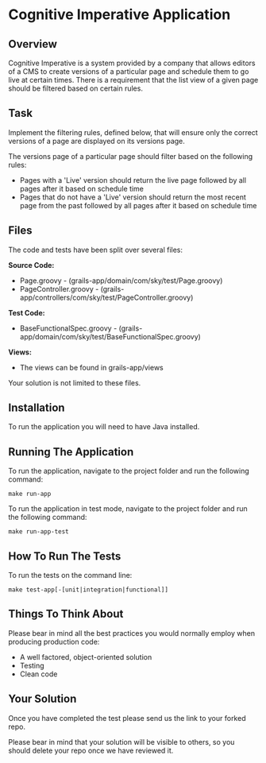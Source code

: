 # Cognitive Imperative Application

## Overview

Cognitive Imperative is a system provided by a company that allows editors of a CMS to create versions of a
particular page and schedule them to go live at certain times. There is a requirement that the list view of a given
page should be filtered based on certain rules.


## Task

Implement the filtering rules, defined below, that will ensure only the correct versions of a page are displayed on its
versions page.

The versions page of a particular page should filter based on the following rules:

* Pages with a 'Live' version should return the live page followed by all pages after it based on schedule time
* Pages that do not have a 'Live' version should return the most recent page from the past followed by all pages after it based on schedule time

## Files

The code and tests have been split over several files:

**Source Code:**

* Page.groovy - (grails-app/domain/com/sky/test/Page.groovy)
* PageController.groovy - (grails-app/controllers/com/sky/test/PageController.groovy)

**Test Code:**

* BaseFunctionalSpec.groovy - (grails-app/domain/com/sky/test/BaseFunctionalSpec.groovy)

**Views:**
* The views can be found in grails-app/views

Your solution is not limited to these files.


## Installation

To run the application you will need to have Java installed.

## Running The Application

To run the application, navigate to the project folder and run the following command:
````
make run-app
````
To run the application in test mode, navigate to the project folder and run the following command:
````
make run-app-test
````

## How To Run The Tests

To run the tests on the command line:
````
make test-app[-[unit|integration|functional]]
````

## Things To Think About

Please bear in mind all the best practices you would normally employ when producing production code:

* A well factored, object-oriented solution
* Testing
* Clean code

## Your Solution

Once you have completed the test please send us the link to your forked repo.

Please bear in mind that your solution will be visible to others, so you should delete your repo once we have reviewed it.
